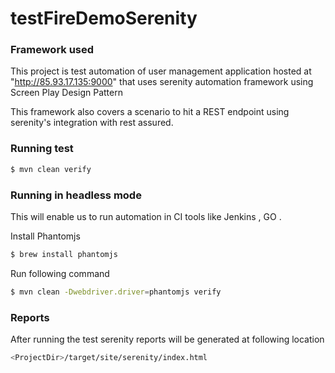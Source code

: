 # testFireDemoSerenity

### Framework used
This project is test automation of user management application hosted at "http://85.93.17.135:9000" that uses serenity automation framework using Screen Play Design Pattern

This framework also covers a scenario to hit a REST endpoint using serenity's integration with rest assured.

### Running test
```sh
$ mvn clean verify
```

### Running in headless mode
This will enable us to run automation in CI tools like Jenkins , GO .

Install Phantomjs
```sh
$ brew install phantomjs
```

Run following command
```sh
$ mvn clean -Dwebdriver.driver=phantomjs verify
```

### Reports
After running the test serenity reports will be generated at following location
```sh
<ProjectDir>/target/site/serenity/index.html
```